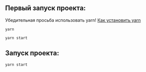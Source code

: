 
## Первый запуск проекта:
Убедительная просьба использовать yarn! [Как установить yarn](https://classic.yarnpkg.com/en/docs/install/#windows-stable)

``
yarn
``

``
yarn start
``

## Запуск проекта:
``
yarn start
``


